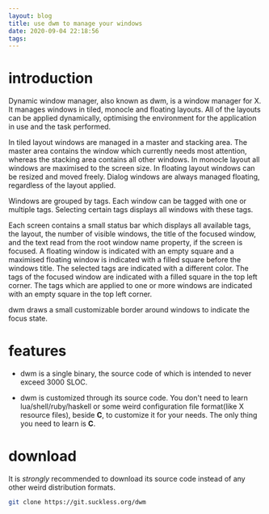 ```yaml
---
layout: blog
title: use dwm to manage your windows
date: 2020-09-04 22:18:56
tags:
---
```


# introduction

Dynamic window manager, also known as dwm, is a window manager for X. It manages windows in tiled, monocle and floating layouts. All of the layouts can be applied dynamically, optimising the environment for the application in use and the task performed. 

In tiled layout windows are managed in a master and stacking area. The master area contains the window which currently needs most attention, whereas the stacking area contains all other windows. In monocle layout all windows are maximised to the screen size. In floating layout windows can be resized and moved freely. Dialog windows are always managed floating, regardless of the layout applied. 

Windows are grouped by tags. Each window can be tagged with one or multiple tags. Selecting certain tags displays all windows with these tags. 

Each screen contains a small status bar which displays all available tags, the layout, the number of visible windows, the title of the focused window, and the text read from the root window name property, if the screen is focused. A floating window is indicated with an empty square and a maximised floating window is indicated with a filled square before the windows title. The selected tags are indicated with a different color. The tags of the focused window are indicated with a filled square in the top left corner. The tags which are applied to one or more windows are indicated with an empty square in the top left corner. 

dwm draws a small customizable border around windows to indicate the focus state.

# features

- dwm is a single binary, the source code of which is intended to never exceed 3000 SLOC.

- dwm is customized through its source code. You don't need to learn lua/shell/ruby/haskell or some weird configuration file format(like X resource files), beside **C**, to customize it for your needs. The only thing you need to learn is **C**.

# download

It is *strongly* recommended to download its source code instead of any other weird distribution formats.

```bash
git clone https://git.suckless.org/dwm
```

